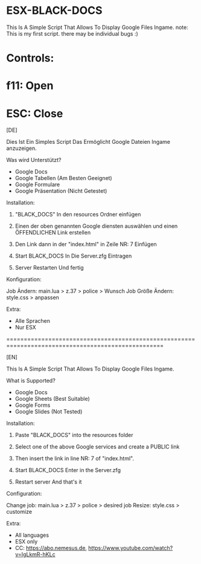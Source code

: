 # ESX-BLACK-DOCS
This Is A Simple Script That Allows To Display Google Files Ingame. note: This is my first script. there may be individual bugs :)

# Controls:
# f11: Open 
# ESC: Close

[DE]

Dies Ist Ein Simples Script Das Ermöglicht Google Dateien Ingame anzuzeigen.

 

Was wird Unterstützt?
- Google Docs
- Google Tabellen (Am Besten Geeignet)
- Google Formulare
- Google Präsentation (Nicht Getestet)

 

Installation:

1.  "BLACK_DOCS" In den resources Ordner einfügen

2. Einen der oben genannten Google diensten auswählen und einen ÖFFENDLICHEN Link erstellen

3. Den Link dann in der "index.html" in Zeile NR: 7 Einfügen

4. Start BLACK_DOCS In Die Server.zfg Eintragen 

5. Server Restarten Und fertig

 

Konfiguration:

Job Ändern: main.lua > z.37 > police > Wunsch Job
Größe Ändern: style.css > anpassen 

 

Extra:
- Alle Sprachen 
- Nur ESX

===================================================================================================

[EN]

 

This Is A Simple Script That Allows To Display Google Files Ingame.

 

What is Supported?
- Google Docs
- Google Sheets (Best Suitable)
- Google Forms
- Google Slides (Not Tested)

 

Installation:

1. Paste "BLACK_DOCS" into the resources folder

2. Select one of the above Google services and create a PUBLIC link

3. Then insert the link in line NR: 7 of "index.html".

4. Start BLACK_DOCS Enter in the Server.zfg

5. Restart server And that's it

 

Configuration:

Change job: main.lua > z.37 > police > desired job
Resize: style.css > customize

 

Extra:
- All languages
- ESX only
- CC: https://abo.nemesus.de, https://www.youtube.com/watch?v=IgLkmR-hKLc 
